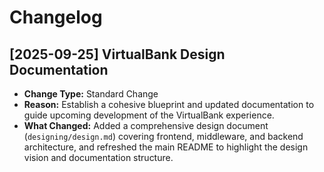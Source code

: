# Changelog

## [2025-09-25] VirtualBank Design Documentation
- **Change Type:** Standard Change
- **Reason:** Establish a cohesive blueprint and updated documentation to guide upcoming development of the VirtualBank experience.
- **What Changed:** Added a comprehensive design document (`designing/design.md`) covering frontend, middleware, and backend architecture, and refreshed the main README to highlight the design vision and documentation structure.
